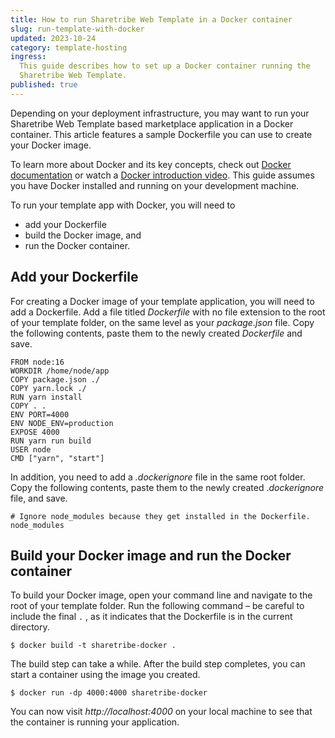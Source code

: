 ```yaml
---
title: How to run Sharetribe Web Template in a Docker container
slug: run-template-with-docker
updated: 2023-10-24
category: template-hosting
ingress:
  This guide describes how to set up a Docker container running the
  Sharetribe Web Template.
published: true
---
```


Depending on your deployment infrastructure, you may want to run your
Sharetribe Web Template based marketplace application in a Docker
container. This article features a sample Dockerfile you can use to
create your Docker image.

<info>

To learn more about Docker and its key concepts, check out
[Docker documentation](https://docs.docker.com/) or watch a
[Docker introduction video](https://youtu.be/pTFZFxd4hOI). This guide
assumes you have Docker installed and running on your development
machine.

</info>

To run your template app with Docker, you will need to

- add your Dockerfile
- build the Docker image, and
- run the Docker container.

## Add your Dockerfile

For creating a Docker image of your template application, you will need
to add a Dockerfile. Add a file titled _Dockerfile_ with no file
extension to the root of your template folder, on the same level as your
_package.json_ file. Copy the following contents, paste them to the
newly created _Dockerfile_ and save.

```
FROM node:16
WORKDIR /home/node/app
COPY package.json ./
COPY yarn.lock ./
RUN yarn install
COPY . .
ENV PORT=4000
ENV NODE_ENV=production
EXPOSE 4000
RUN yarn run build
USER node
CMD ["yarn", "start"]
```

In addition, you need to add a _.dockerignore_ file in the same root
folder. Copy the following contents, paste them to the newly created
._dockerignore_ file, and save.

```
# Ignore node_modules because they get installed in the Dockerfile.
node_modules
```

## Build your Docker image and run the Docker container

To build your Docker image, open your command line and navigate to the
root of your template folder. Run the following command – be careful to
include the final `.` , as it indicates that the Dockerfile is in the
current directory.

```shell
$ docker build -t sharetribe-docker .
```

The build step can take a while. After the build step completes, you can
start a container using the image you created.

```shell
$ docker run -dp 4000:4000 sharetribe-docker
```

You can now visit _http://localhost:4000_ on your local machine to see
that the container is running your application.

